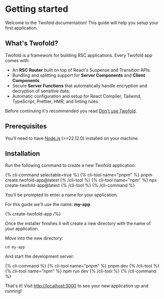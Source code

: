# Getting started

Welcome to the Twofold documentation! This guide will help you setup your first application.

## What's Twofold?

Twofold is a framework for building RSC applications. Every Twofold app comes with:

- An **RSC Router** built on top of React's Suspense and Transition APIs.
- Bundling and splitting support for **Server Components** and **Client Components**.
- Secure **Server Functions** that automatically handle encryption and decryption of sensitive data.
- Automatic configuration and setup for React Compiler, Tailwind, TypeScript, Prettier, HMR, and linting rules.

Before continuing it's recommended you read [Don't use Twofold](/docs/philosophy/dont-use-twofold).

## Prerequisites

You'll need to have [Node.js](https://nodejs.org) (>=22.12.0) installed on your machine.

## Installation

Run the following command to create a new Twofold application:

{% cli-command selectable=true %}
{% cli-tool name="pnpm" %}
pnpm create twofold-app@latest
{% /cli-tool %}
{% cli-tool name="npm" %}
npx create-twofold-app@latest
{% /cli-tool %}
{% /cli-command %}

You'll be prompted to enter a name for your application.

For this guide we'll use the name: **my-app**.

{% create-twofold-app /%}

Once the installer finishes it will create a new directory with the name of your application.

Move into the new directory:

```text
cd my-app
```

And start the development server:

{% cli-command %}
{% cli-tool name="pnpm" %}
pnpm dev
{% /cli-tool %}
{% cli-tool name="npm" %}
npm run dev
{% /cli-tool %}
{% /cli-command %}

That's it! Visit [http://localhost:3000](http://localhost:3000) to see your new application up and running!
